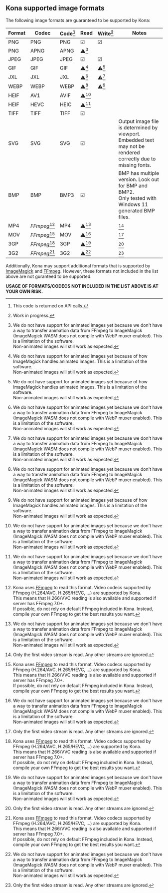 ## Kona supported image formats

The following image formats are guaranteed to be supported by Kona:

| Format | Codec        | Code[^1] | Read  | Write[^2] | Notes |
|--------|--------------|----------|-------|-----------|-------|
| PNG    | PNG          | PNG      | ☑     | ☑         |
| PNG    | APNG         | APNG     | ⚠[^3] |           | 
| JPEG   | JPEG         | JPEG     | ☑     | ☑         |
| GIF    | GIF          | GIF      | ⚠[^4] | ⚠[^4]     |
| JXL    | JXL          | JXL      | ⚠[^3] | ⚠[^3]     |
| WEBP   | WEBP         | WEBP     | ⚠[^3] | ⚠[^4]     |
| HEIF   | AV1          | AVIF     | ⚠[^3] |           |
| HEIF   | HEVC         | HEIC     | ⚠[^3] |           |
| TIFF   | TIFF         | TIFF     | ☑     |           |
| SVG    | SVG          | SVG      | ☑     |           | Output image file is determined by viewport.<br />Embedded text may not be rendered correctly due to missing fonts.
| BMP    | BMP          | BMP3     | ☑     |           | BMP has multiple version. Look out for BMP and BMP2.<br />Only tested with Windows 11 generated BMP files.
| MP4    | *FFmpeg*[^5] | MP4      | ⚠[^3] |           | [^6]
| MOV    | *FFmpeg*[^5] | MOV      | ⚠[^3] |           | [^6]
| 3GP    | *FFmpeg*[^5] | 3GP      | ⚠[^3] |           | [^6]
| 3G2    | *FFmpeg*[^5] | 3G2      | ⚠[^3] |           | [^6]

[^1]: This code is returned on API calls.

[^2]: Work in progress.

[^3]: We do not have support for animated images yet because we don't have a way to transfer animation data from FFmpeg to ImageMagick (ImageMagick WASM does not compile with WebP muxer enabled). This is a limitation of the software.<br />
Non-animated images will still work as expected.

[^4]: We do not have support for animated images yet because of how ImageMagick handles animated images. This is a limitation of the software.<br />
Non-animated images will still work as expected.

[^5]: Kona uses [FFmpeg](https://ffmpeg.org/) to read this format. Video codecs supported by FFmpeg (H.264/AVC, H.265/HEVC, ...) are supported by Kona.<br />
This means that H.266/VVC reading is also available and supported if server has FFmpeg 7.0+.<br />
If possible, do not rely on default FFmpeg included in Kona. Instead, compile your own FFmpeg to get the best results you want.

[^6]: Only the first video stream is read. Any other streams are ignored.

Additionally, Kona may support additional formats that is supported by [ImageMagick](https://imagemagick.org/script/formats.php) and [FFmpeg](https://ffmpeg.org/). However, these formats not included in the list above are not guranteed to be supported.

**USAGE OF FORMATS/CODECS NOT INCLUDED IN THE LIST ABOVE IS AT YOUR OWN RISK.**
